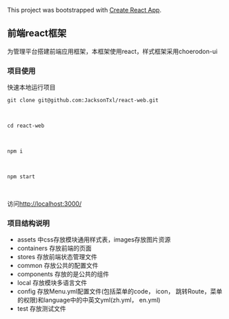 This project was bootstrapped with [Create React App](https://github.com/facebook/create-react-app).

## 前端react框架

为管理平台搭建前端应用框架，本框架使用react，样式框架采用choerodon-ui

### 项目使用
快速本地运行项目

`git clone git@github.com:JacksonTxl/react-web.git`

<br />

`cd react-web`

<br />

`npm i`

<br />

`npm start`

<br />

访问[http://localhost:3000/](http://localhost:3000/)

### 项目结构说明

* assets 中css存放模块通用样式表，images存放图片资源
* containers 存放前端的页面
* stores 存放前端状态管理文件
* common 存放公共的配置文件
* components 存放的是公共的组件
* local 存放模块多语言文件
* config 存放Menu.yml配置文件(包括菜单的code， icon， 跳转Route，菜单的权限)和language中的中英文yml(zh.yml， en.yml)
* test 存放测试文件